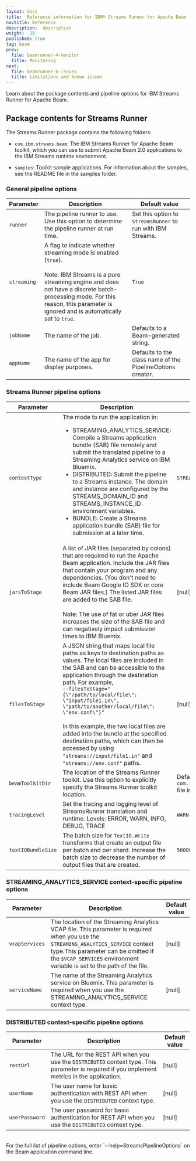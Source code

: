 ```yaml
---
layout: docs
title:  Reference information for IBM® Streams Runner for Apache Beam
navtitle: Reference
description:  description
weight:  10
published: true
tag: beam
prev:
  file: beamrunner-4-monitor
  title: Monitoring
next:
  file: beamrunner-6-issues
  title: Limitations and known issues
---
```


Learn about the package contents and pipeline options for IBM Streams Runner for Apache Beam.

## Package contents for Streams Runner

The Streams Runner package contains the following folders:

- `com.ibm.streams.beam`: The IBM Streams Runner for Apache Beam toolkit, which you can use to submit Apache Beam  2.0 applications to the IBM Streams runtime environment.

- `samples`: Toolkit sample applications. For information about the samples, see the README file in the samples folder.

### General pipeline options

| Parameter | Description | Default value |
| --- | --- | --- |
| `runner` | The pipeline runner to use. Use this option to determine the pipeline runner at run time. | Set this option to `StreamsRunner` to run with IBM Streams. |
| `streaming` | A flag to indicate whether streaming mode is enabled (`true`). <br /><br />Note: IBM Streams is a pure streaming engine and does not have a discrete batch-processing mode. For this reason, this parameter is ignored and is automatically set to `true`.  | `True`  |
| `jobName` | The name of the job. | Defaults to a Beam-generated string. |
| `appName` | The name of the app for display purposes. | Defaults to the class name of the PipelineOptions creator. |

### Streams Runner pipeline options

| Parameter | Description | Default value |
| --- | --- | --- |
| `contextType` | The mode to run the application in:<ul><li>STREAMING\_ANALYTICS\_SERVICE: Compile a Streams application bundle (SAB) file remotely and submit the translated pipeline to a Streaming Analytics service on IBM Bluemix. </li><li>DISTRIBUTED: Submit the pipeline to a Streams instance. The domain and instance are configured by the STREAMS\_DOMAIN\_ID and STREAMS\_INSTANCE\_ID environment variables.</li><li>BUNDLE: Create a Streams application bundle (SAB) file for submission at a later time.</li></ul> | `STREAMING_ANALYTICS_SERVICE` |
| `jarsToStage` | A list of JAR files (separated by colons) that are required to run the Apache Beam application. Include the JAR files that contain your program and any dependencies. (You don't need to include Beam Google IO SDK or core Beam JAR files.) The listed JAR files are added to the SAB file.<br><br>Note: The use of fat or uber JAR files increases the size of the SAB file and can negatively impact submission times to IBM Bluemix.  | [null] |
| `filesToStage` | A JSON string that maps local file paths as keys to destination paths as values. The local files are included in the SAB and can be accessible to the application through the destination path. For example, <br> ``--filesToStage="{\"/path/to/local/file\": \"input/file1.in\", \"path/to/another/local/file\": \"env.conf\"}"``<br /><br />  In this example, the two local files are added into the bundle at the specified destination paths, which can then be accessed by using ``"streams://input/file1.in"`` and ``"streams://env.conf"`` paths. | [null] |
| `beamToolkitDir` | The location of the Streams Runner toolkit. Use this option to explicitly specify the Streams Runner toolkit location. | Defaults to the path of the `com.ibm.streams.beam.translation.jar` file in the Java `classpath`. |
| `tracingLevel` | Set the tracing and logging level of StreamsRunner translation and runtime. Levels: ERROR, WARN, INFO, DEBUG, TRACE  | `WARN` |
| `textIOBundleSize` | The batch size for `TextIO.Write` transforms that create an output file per batch and per shard. Increase the batch size to decrease the number of output files that are created. | `50000` |

### STREAMING\_ANALYTICS\_SERVICE context-specific pipeline options

| Parameter | Description | Default value |
| --- | --- | --- |
| `vcapServices` | The location of the Streaming Analytics VCAP file. This parameter is required when you use the `STREAMING_ANALYTICS_SERVICE` context type.This parameter can be omitted if the `$VCAP_SERVICES` environment variable is set to the path of the file. | [null] |
| `serviceName` | The name of the Streaming Analytics service on Bluemix. This parameter is required when you use the   STREAMING_ANALYTICS_SERVICE  context type. | [null] |

### DISTRIBUTED context-specific pipeline options

| Parameter | Description | Default value |
| --- | --- | --- |
| `restUrl` | The URL for the REST API when you use the `DISTRIBUTED` context type. This parameter is required if you implement metrics in the application. | [null] |
| `userName` | The user name for basic authentication with REST API when you use the `DISTRIBUTED` context type. | [null] |
| `userPassword` | The user password for basic authentication for REST API when you use the `DISTRIBUTED` context type. | [null] |

<br>
For the full list of pipeline options, enter  `--help=StreamsPipelineOptions` on the Beam application command line.

